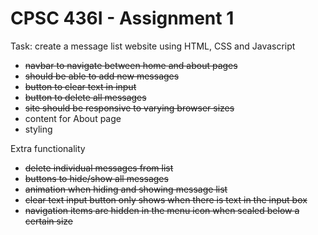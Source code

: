 # CPSC 436I - Assignment 1

Task: create a message list website using HTML, CSS and Javascript
- ~~navbar to navigate between home and about pages~~
- ~~should be able to add new messages~~
- ~~button to clear text in input~~
- ~~button to delete all messages~~
- ~~site should be responsive to varying browser sizes~~
- content for About page
- styling

Extra functionality
- ~~delete individual messages from list~~
- ~~buttons to hide/show all messages~~
- ~~animation when hiding and showing message list~~
- ~~clear text input button only shows when there is text in the input box~~
- ~~navigation items are hidden in the menu icon when scaled below a certain size~~
